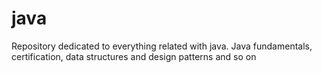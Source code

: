 # java
Repository dedicated to everything related with java. Java fundamentals, certification, data structures and design patterns and so on
